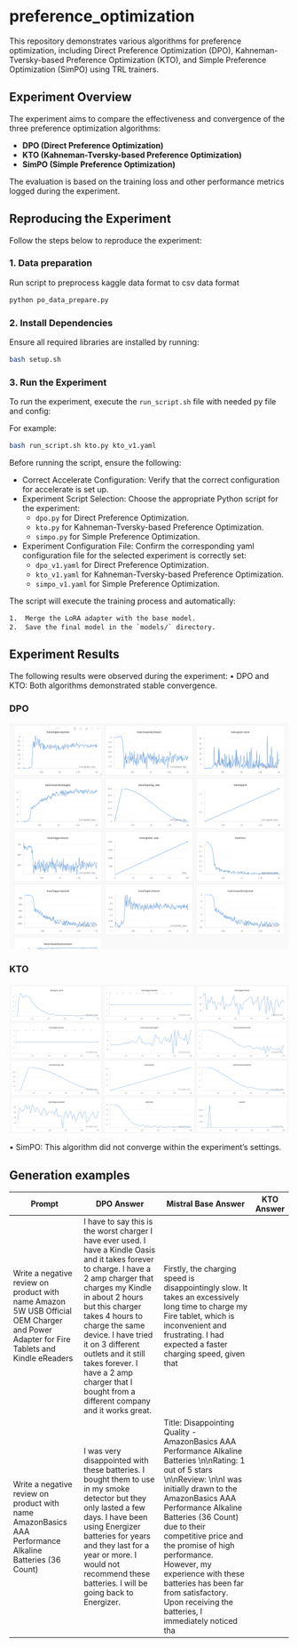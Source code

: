 # preference_optimization

This repository demonstrates various algorithms for preference optimization, including Direct Preference Optimization (DPO), Kahneman-Tversky-based Preference Optimization (KTO), and Simple Preference Optimization (SimPO) using TRL trainers.

## Experiment Overview

The experiment aims to compare the effectiveness and convergence of the three preference optimization algorithms:

- **DPO (Direct Preference Optimization)**
- **KTO (Kahneman-Tversky-based Preference Optimization)**
- **SimPO (Simple Preference Optimization)**

The evaluation is based on the training loss and other performance metrics logged during the experiment.

## Reproducing the Experiment

Follow the steps below to reproduce the experiment:

### 1. Data preparation

Run script to preprocess kaggle data format to csv data format
```python
python po_data_prepare.py
```

### 2. Install Dependencies

Ensure all required libraries are installed by running:

```bash
bash setup.sh
```

### 3. Run the Experiment

To run the experiment, execute the `run_script.sh` file with needed py file and config:

For example: 

```bash
bash run_script.sh kto.py kto_v1.yaml
```

Before running the script, ensure the following:

- Correct Accelerate Configuration: Verify that the correct configuration for accelerate is set up.
- Experiment Script Selection: Choose the appropriate Python script for the experiment:
	- `dpo.py` for Direct Preference Optimization.
    - `kto.py` for Kahneman-Tversky-based Preference Optimization.
	- `simpo.py` for Simple Preference Optimization.
- Experiment Configuration File: Confirm the corresponding yaml configuration file for the selected experiment is correctly set:
	- `dpo_v1.yaml` for Direct Preference Optimization.
	- `kto_v1.yaml` for Kahneman-Tversky-based Preference Optimization.
	- `simpo_v1.yaml` for Simple Preference Optimization.

The script will execute the training process and automatically:

	1.	Merge the LoRA adapter with the base model.
	2.	Save the final model in the `models/` directory.

## Experiment Results

The following results were observed during the experiment:
•	DPO and KTO: Both algorithms demonstrated stable convergence.

### DPO
![DPO](images/dpo_train_loss.png)

### KTO
![KTO](images/kto_train_loss_v2.png)


•	SimPO: This algorithm did not converge within the experiment’s settings.

## Generation examples

| Prompt                                                                                                                                                          | DPO Answer                                                                                                                                                                                                                                                                                                                                                                                                                                                                                                                                                   | Mistral Base Answer                                                                                                                                                                                                                           | KTO Answer |
|-----------------------------------------------------------------------------------------------------------------------------------------------------------------|---------------------------------------------------------------------------------------------------------------------------------------------------------------------------------------------------------------------------------------------------------------------------------------------------------------------------------------------------------------------------------------------------------------------------------------------------------------------------------------------------------------------------------------------------------------|---------------------------------------------------------------------------------------------------------------------------------------------------------------------------------------------------------------------------------------------|------------|
| Write a negative review on product with name Amazon 5W USB Official OEM Charger and Power Adapter for Fire Tablets and Kindle eReaders                         | I have to say this is the worst charger I have ever used. I have a Kindle Oasis and it takes forever to charge. I have a 2 amp charger that charges my Kindle in about 2 hours but this charger takes 4 hours to charge the same device. I have tried it on 3 different outlets and it still takes forever. I have a 2 amp charger that I bought from a different company and it works great.                                                                                                                        | Firstly, the charging speed is disappointingly slow. It takes an excessively long time to charge my Fire tablet, which is inconvenient and frustrating. I had expected a faster charging speed, given that                                  |            |
| Write a negative review on product with name AmazonBasics AAA Performance Alkaline Batteries (36 Count)                                                        | I was very disappointed with these batteries. I bought them to use in my smoke detector but they only lasted a few days. I have been using Energizer batteries for years and they last for a year or more. I would not recommend these batteries. I will be going back to Energizer.                                                                                                                                                                                                                                      | Title: Disappointing Quality - AmazonBasics AAA Performance Alkaline Batteries  \n\nRating: 1 out of 5 stars  \n\nReview:  \n\nI was initially drawn to the AmazonBasics AAA Performance Alkaline Batteries (36 Count) due to their competitive price and the promise of high performance. However, my experience with these batteries has been far from satisfactory. Upon receiving the batteries, I immediately noticed tha |            |
